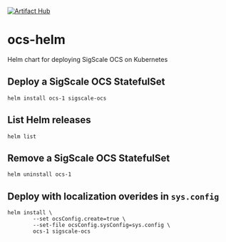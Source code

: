 [![Artifact Hub](https://img.shields.io/endpoint?url=https://artifacthub.io/badge/repository/sigscale-ocs)](https://artifacthub.io/packages/search?repo=sigscale-ocs)

# ocs-helm
Helm chart for deploying SigScale OCS on Kubernetes

## Deploy a SigScale OCS StatefulSet
	helm install ocs-1 sigscale-ocs

## List Helm releases
	helm list

## Remove a SigScale OCS StatefulSet
	helm uninstall ocs-1

## Deploy with localization overides in `sys.config`
	helm install \
			--set ocsConfig.create=true \
			--set-file ocsConfig.sysConfig=sys.config \
			ocs-1 sigscale-ocs

